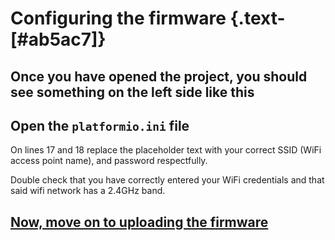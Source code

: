 <script setup>
    import Alerts from '../../vue/alerts/Alerts.vue'
import ImageCard from '../../vue/images/ImageComponent.vue'
import { image_settings } from '../../static/image_settings'
import { alerts } from '../../static/alerts'
</script>

# Configuring the firmware {.text-[#ab5ac7]}

## Once you have opened the project, you should see something on the left side like this

<ImageCard :options="image_settings.configure_firmware_one"/>

## Open the `platformio.ini` file

<ImageCard :options="image_settings.configure_firmware_two"/>

On lines 17 and 18 replace the placeholder text with your correct SSID (WiFi access point name), and password respectfully.

<Alerts :options="alerts.parts_list_one">
    <template v-slot:content>
        <p>
           Make sure your wifi router has a 2.4 GHz band. While most do, this is not always the case. Setting each band (5GHz, and 2.4GHz) to different SSIDs is recommended, though not required.
        </p>
    </template>
</Alerts>

Double check that you have correctly entered your WiFi credentials and that said wifi network has a 2.4GHz band.

## [Now, move on to uploading the firmware](/firmware_guide/upload_firmware.html)
